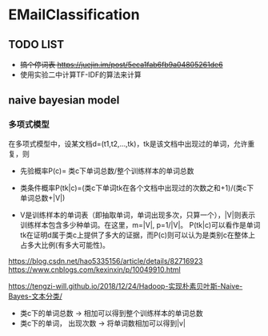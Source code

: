 # EMailClassification
## TODO LIST
+ ~~搞个停词表 https://juejin.im/post/5eca1fab6fb9a04805261de6~~
+ 使用实验二中计算TF-IDF的算法来计算

## naive bayesian model
### 多项式模型
在多项式模型中，设某文档d=(t1,t2,…,tk)，tk是该文档中出现过的单词，允许重复，则
+ 先验概率P(c)= 类c下单词总数/整个训练样本的单词总数
  
+ 类条件概率P(tk|c)=(类c下单词tk在各个文档中出现过的次数之和+1)/(类c下单词总数+|V|)
  
+ V是训练样本的单词表（即抽取单词，单词出现多次，只算一个），|V|则表示训练样本包含多少种单词。在这里，m=|V|, p=1/|V|。
P(tk|c)可以看作是单词tk在证明d属于类c上提供了多大的证据，而P(c)则可以认为是类别c在整体上占多大比例(有多大可能性)。

https://blog.csdn.net/hao5335156/article/details/82716923
https://www.cnblogs.com/kexinxin/p/10049910.html

https://tengzi-will.github.io/2018/12/24/Hadoop-实现朴素贝叶斯-Naive-Bayes-文本分类/

+ 类c下的单词总数   -> 相加可以得到整个训练样本的单词总数
+ 类c下的单词， 出现次数  -> 将单词数相加可以得到|v|
